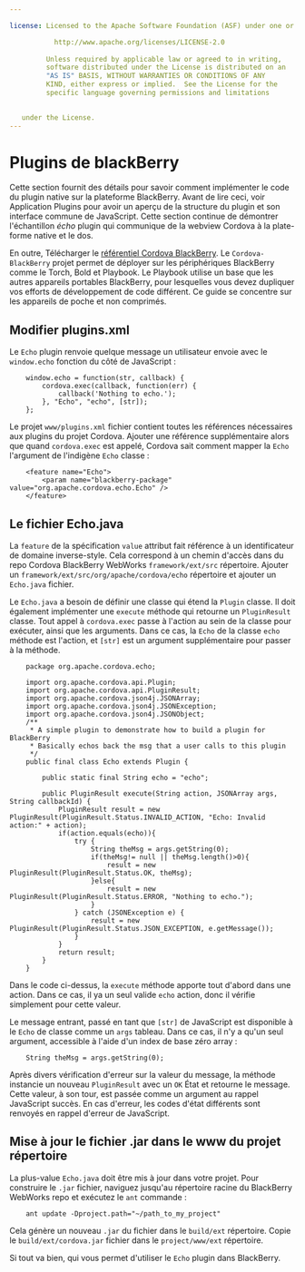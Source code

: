 ```yaml
---

license: Licensed to the Apache Software Foundation (ASF) under one or more contributor license agreements. See the NOTICE file distributed with this work for additional information regarding copyright ownership. The ASF licenses this file to you under the Apache License, Version 2.0 (the "License"); you may not use this file except in compliance with the License. You may obtain a copy of the License at

           http://www.apache.org/licenses/LICENSE-2.0
    
         Unless required by applicable law or agreed to in writing,
         software distributed under the License is distributed on an
         "AS IS" BASIS, WITHOUT WARRANTIES OR CONDITIONS OF ANY
         KIND, either express or implied.  See the License for the
         specific language governing permissions and limitations
    

   under the License.
---
```


# Plugins de blackBerry

Cette section fournit des détails pour savoir comment implémenter le code du plugin native sur la plateforme BlackBerry. Avant de lire ceci, voir Application Plugins pour avoir un aperçu de la structure du plugin et son interface commune de JavaScript. Cette section continue de démontrer l'échantillon *écho* plugin qui communique de la webview Cordova à la plate-forme native et le dos.

En outre, Télécharger le [référentiel Cordova BlackBerry][1]. Le `Cordova-BlackBerry` projet permet de déployer sur les périphériques BlackBerry comme le Torch, Bold et Playbook. Le Playbook utilise un base que les autres appareils portables BlackBerry, pour lesquelles vous devez dupliquer vos efforts de développement de code différent. Ce guide se concentre sur les appareils de poche et non comprimés.

 [1]: https://git-wip-us.apache.org/repos/asf?p=cordova-blackberry.git;a=summary

## Modifier plugins.xml

Le `Echo` plugin renvoie quelque message un utilisateur envoie avec le `window.echo` fonction du côté de JavaScript :

        window.echo = function(str, callback) {
            cordova.exec(callback, function(err) {
                callback('Nothing to echo.');
            }, "Echo", "echo", [str]);
        };
    

Le projet `www/plugins.xml` fichier contient toutes les références nécessaires aux plugins du projet Cordova. Ajouter une référence supplémentaire alors que quand `cordova.exec` est appelé, Cordova sait comment mapper la `Echo` l'argument de l'indigène `Echo` classe :

        <feature name="Echo">
            <param name="blackberry-package" value="org.apache.cordova.echo.Echo" />
        </feature>
    

## Le fichier Echo.java

La `feature` de la spécification `value` attribut fait référence à un identificateur de domaine inverse-style. Cela correspond à un chemin d'accès dans du repo Cordova BlackBerry WebWorks `framework/ext/src` répertoire. Ajouter un `framework/ext/src/org/apache/cordova/echo` répertoire et ajouter un `Echo.java` fichier.

Le `Echo.java` a besoin de définir une classe qui étend la `Plugin` classe. Il doit également implémenter une `execute` méthode qui retourne un `PluginResult` classe. Tout appel à `cordova.exec` passe à l'action au sein de la classe pour exécuter, ainsi que les arguments. Dans ce cas, la `Echo` de la classe `echo` méthode est l'action, et `[str]` est un argument supplémentaire pour passer à la méthode.

        package org.apache.cordova.echo;
    
        import org.apache.cordova.api.Plugin;
        import org.apache.cordova.api.PluginResult;
        import org.apache.cordova.json4j.JSONArray;
        import org.apache.cordova.json4j.JSONException;
        import org.apache.cordova.json4j.JSONObject;
        /**
         * A simple plugin to demonstrate how to build a plugin for BlackBerry
         * Basically echos back the msg that a user calls to this plugin
         */
        public final class Echo extends Plugin {
    
            public static final String echo = "echo";
    
            public PluginResult execute(String action, JSONArray args, String callbackId) {
                PluginResult result = new PluginResult(PluginResult.Status.INVALID_ACTION, "Echo: Invalid action:" + action);
                if(action.equals(echo)){
                    try {
                        String theMsg = args.getString(0);
                        if(theMsg!= null || theMsg.length()>0){
                            result = new PluginResult(PluginResult.Status.OK, theMsg);
                        }else{
                            result = new PluginResult(PluginResult.Status.ERROR, "Nothing to echo.");
                        }
                    } catch (JSONException e) {
                        result = new PluginResult(PluginResult.Status.JSON_EXCEPTION, e.getMessage());
                    }
                }
                return result;
            }
        }
    

Dans le code ci-dessus, la `execute` méthode apporte tout d'abord dans une action. Dans ce cas, il ya un seul valide `echo` action, donc il vérifie simplement pour cette valeur.

Le message entrant, passé en tant que `[str]` de JavaScript est disponible à le `Echo` de classe comme un `args` tableau. Dans ce cas, il n'y a qu'un seul argument, accessible à l'aide d'un index de base zéro array :

        String theMsg = args.getString(0);
    

Après divers vérification d'erreur sur la valeur du message, la méthode instancie un nouveau `PluginResult` avec un `OK` État et retourne le message. Cette valeur, à son tour, est passée comme un argument au rappel JavaScript succès. En cas d'erreur, les codes d'état différents sont renvoyés en rappel d'erreur de JavaScript.

## Mise à jour le fichier .jar dans le www du projet répertoire

La plus-value `Echo.java` doit être mis à jour dans votre projet. Pour construire le `.jar` fichier, naviguez jusqu'au répertoire racine du BlackBerry WebWorks repo et exécutez le `ant` commande :

        ant update -Dproject.path="~/path_to_my_project"
    

Cela génère un nouveau `.jar` du fichier dans le `build/ext` répertoire. Copie le `build/ext/cordova.jar` fichier dans le `project/www/ext` répertoire.

Si tout va bien, qui vous permet d'utiliser le `Echo` plugin dans BlackBerry.
